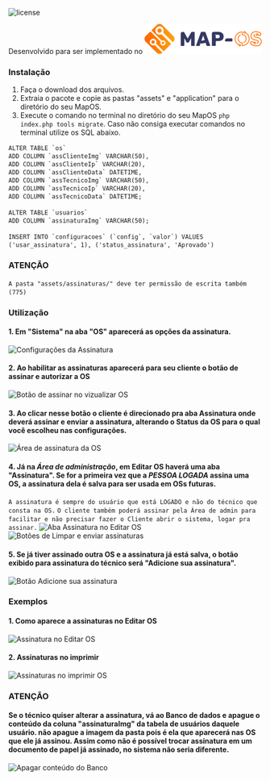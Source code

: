 
![license](https://img.shields.io/badge/license-MIT-green.svg?longCache=true&style=flat-square)

Desenvolvido para ser implementado no [<img src="https://raw.githubusercontent.com/RamonSilva20/mapos/master/assets/img/logo.png" alt="MapOS">](https://github.com/RamonSilva20/mapos)

### Instalação

1. Faça o download dos arquivos.
2. Extraia o pacote e copie as pastas "assets" e "application" para o diretório do seu MapOS.
3. Execute o comando no terminal no diretório do seu MapOS `php index.php tools migrate`. Caso não consiga executar comandos no terminal utilize os SQL abaixo.
```
ALTER TABLE `os`
ADD COLUMN `assClienteImg` VARCHAR(50),
ADD COLUMN `assClienteIp` VARCHAR(20),
ADD COLUMN `assClienteData` DATETIME,
ADD COLUMN `assTecnicoImg` VARCHAR(50),
ADD COLUMN `assTecnicoIp` VARCHAR(20),
ADD COLUMN `assTecnicoData` DATETIME;

ALTER TABLE `usuarios`
ADD COLUMN `assinaturaImg` VARCHAR(50);

INSERT INTO `configuracoes` (`config`, `valor`) VALUES ('usar_assinatura', 1), ('status_assinatura', 'Aprovado')
```

### ATENÇÃO
`A pasta "assets/assinaturas/" deve ter permissão de escrita também (775)`

### Utilização

#### 1. Em "Sistema" na aba "OS" aparecerá as opções da assinatura.
![Configurações da Assinatura](https://i.imgur.com/gnprb6l.png)

#### 2. Ao habilitar as assinaturas aparecerá para seu cliente o botão de assinar e autorizar a OS
![Botão de assinar no vizualizar OS](https://i.imgur.com/WOJ0tmA.png)

#### 3. Ao clicar nesse botão o cliente é direcionado pra aba Assinatura onde deverá assinar e enviar a assinatura, alterando o Status da OS para o qual você escolheu nas configurações.
![Área de assinatura da OS](https://i.imgur.com/EOXoQ2g.png)

#### 4. Já na *Área de administração*, em Editar OS haverá uma aba "Assinatura". Se for a primeira vez que a *PESSOA LOGADA* assina uma OS, a assinatura dela é salva para ser usada em OSs futuras.
`A assinatura é sempre do usuário que está LOGADO e não do técnico que consta na OS.`
`O cliente também poderá assinar pela Área de admin para facilitar e não precisar fazer o Cliente abrir o sistema, logar pra assinar.`
![Aba Assinatura no Editar OS](https://i.imgur.com/J6zjr9r.png)
![Botões de Limpar e enviar assinaturas](https://i.imgur.com/v2d40iR.png)

#### 5. Se já tiver assinado outra OS e a assinatura já está salva, o botão exibido para assinatura do técnico será "Adicione sua assinatura".
![Botão Adicione sua assinatura](https://i.imgur.com/cfp6pyg.png)

### Exemplos
#### 1. Como aparece a assinaturas no Editar OS
![Assinatura no Editar OS](https://i.imgur.com/iT7O8sx.png)

#### 2. Assinaturas no imprimir
![Assinaturas no imprimir OS](https://i.imgur.com/EKckBlB.png)

### ATENÇÃO
#### Se o técnico quiser alterar a assinatura, vá ao Banco de dados e apague o conteúdo da coluna "assinaturaImg" da tabela de usuários daquele usuário. não apague a imagem da pasta pois é ela que aparecerá nas OS que ele já assinou. Assim como não é possível trocar assinatura em um documento de papel já assinado, no sistema não seria diferente.
![Apagar conteúdo do Banco](https://i.imgur.com/RiOeAw3.png)